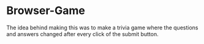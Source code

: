# Browser-Game
The idea behind making this was to make a trivia game where the questions and answers changed after every click of the submit button.
